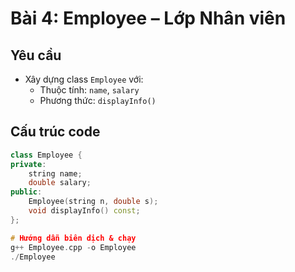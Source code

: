 # Bài 4: Employee – Lớp Nhân viên

## Yêu cầu
- Xây dựng class `Employee` với:
  - Thuộc tính: `name`, `salary`
  - Phương thức: `displayInfo()`

## Cấu trúc code
```cpp
class Employee {
private:
    string name;
    double salary;
public:
    Employee(string n, double s);
    void displayInfo() const;
};

# Hướng dẫn biên dịch & chạy
g++ Employee.cpp -o Employee
./Employee
